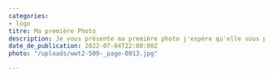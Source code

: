 ```yaml
---
categories:
- logo
titre: Ma première Photo
description: Je vous présente ma première photo j'espère qu'elle vous plaira
date_de_publication: 2022-07-04T22:00:00Z
photo: "/uploads/wwt2-509-_page-0013.jpg"

---
```

